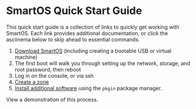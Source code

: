 # SmartOS Quick Start Guide

This quick start guide is a collection of links to quickly get working
with SmartOS. Each link provides additional documentation, or click the
asciinema below to skip ahead to essential commands.

1. [Download SmartOS](download-smartos.md)
   (including creating a bootable USB or virtual machine)
2. The first boot will walk you through setting up the network,
   storage, and root password, then reboot
3. Log in on the console, or via ssh
4. [Create a zone](how-to-create-a-zone.md)
5. [Install additional software](working-with-packages.md)
   using the `pkgin` package manager.

View a demonstration of this process.

<script id="asciicast-156658" src="https://asciinema.org/a/156658.js" async></script>
